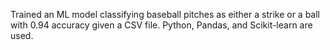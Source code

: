 Trained an ML model classifying baseball pitches as either a strike or a ball with 0.94 accuracy given a CSV file.
Python, Pandas, and Scikit-learn are used.
